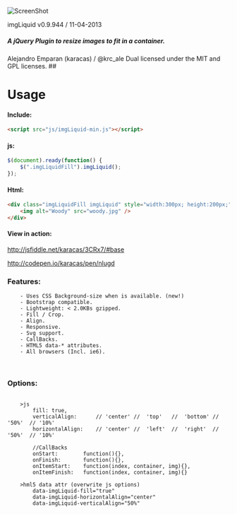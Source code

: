 ![ScreenShot](https://raw.github.com/karacas/imgLiquid/master/tests/logoimgliquid.png)

imgLiquid v0.9.944 / 11-04-2013
##### A jQuery Plugin to resize images to fit in a container.
Alejandro Emparan (karacas) / @krc_ale
Dual licensed under the MIT and GPL licenses.
## 
# Usage

#### Include:
```html
<script src="js/imgLiquid-min.js"></script>
```

#### js:
```js
$(document).ready(function() {
	$(".imgLiquidFill").imgLiquid();
});
```

#### Html:
```html
<div class="imgLiquidFill imgLiquid" style="width:300px; height:200px;">
	<img alt="Woody" src="woody.jpg" />
</div>
```
#### View in action:
http://jsfiddle.net/karacas/3CRx7/#base

http://codepen.io/karacas/pen/nlugd


### Features:
```
    - Uses CSS Background-size when is available. (new!)
    - Bootstrap compatible.
    - Lightweight: < 2.0KBs gzipped.
	- Fill / Crop.
    - Align.
	- Responsive.
	- Svg support.
	- CallBacks.
    - HTML5 data-* attributes.
	- All browsers (Incl. ie6).
```
 
### Options:
```

    >js
        fill: true,
        verticalAlign:      // 'center' //  'top'   //  'bottom' // '50%'  // '10%'
        horizontalAlign:    // 'center' //  'left'  //  'right'  // '50%'  // '10%'

        //CallBacks
        onStart:        function(){},
        onFinish:       function(){},
        onItemStart:    function(index, container, img){},
        onItemFinish:   function(index, container, img){}

    >hml5 data attr (overwrite js options)
        data-imgLiquid-fill="true"
        data-imgLiquid-horizontalAlign="center"
        data-imgLiquid-verticalAlign="50%"

```
